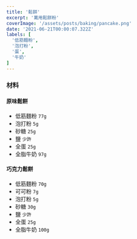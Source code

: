 ```yaml
---
title: '鬆餅'
excerpt: '萬用鬆餅粉'
coverImage: '/assets/posts/baking/pancake.png'
date: '2021-06-21T00:00:07.322Z'
labels: [
  '低筋麵粉',
  '泡打粉',
  '蛋',
  '牛奶'
]
---
```


### 材料


#### 原味鬆餅

- 低筋麵粉 `77g`
- 泡打粉 `5g`
- 砂糖 `25g`
- 鹽 `少許`
- 全蛋 `25g`
- 全脂牛奶 `97g`


#### 巧克力鬆餅

- 低筋麵粉 `70g`
- 可可粉 `7g`
- 泡打粉 `5g`
- 砂糖 `30g`
- 鹽 `少許`
- 全蛋 `25g`
- 全脂牛奶 `100g`



